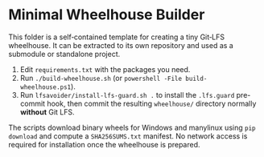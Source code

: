 # Minimal Wheelhouse Builder

This folder is a self‑contained template for creating a tiny Git‑LFS
wheelhouse. It can be extracted to its own repository and used as a
submodule or standalone project.

1. Edit `requirements.txt` with the packages you need.
2. Run `./build-wheelhouse.sh` (or `powershell -File build-wheelhouse.ps1`).
3. Run `lfsavoider/install-lfs-guard.sh .` to install the `.lfs.guard`
   pre-commit hook, then commit the resulting `wheelhouse/` directory
   normally **without** Git LFS.

The scripts download binary wheels for Windows and manylinux using
`pip download` and compute a `SHA256SUMS.txt` manifest. No network access
is required for installation once the wheelhouse is prepared.
